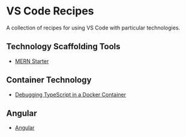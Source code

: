 # VS Code Recipes

A collection of recipes for using VS Code with particular technologies.

## Technology Scaffolding Tools

- [MERN Starter](https://github.com/weinand/vscode-recipes/tree/master/MERN-Starter)

## Container Technology

- [Debugging TypeScript in a Docker Container](https://github.com/weinand/vscode-recipes/tree/master/Docker-TypeScript)

## Angular

- [Angular](https://github.com/weinand/vscode-recipes/issues/1)
